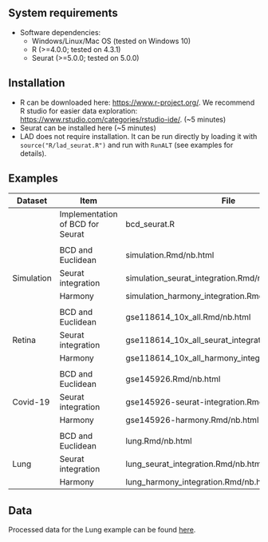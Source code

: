 ## System requirements
- Software dependencies:
  - Windows/Linux/Mac OS (tested on Windows 10)
  - R (>=4.0.0; tested on 4.3.1)
  - Seurat (>=5.0.0; tested on 5.0.0)

## Installation
- R can be downloaded here: https://www.r-project.org/. We recommend R studio for easier data exploration: https://www.rstudio.com/categories/rstudio-ide/. (~5 minutes)
- Seurat can be installed here (~5 minutes)
- LAD does not require installation. It can be run directly by loading it with `source("R/lad_seurat.R")` and run with `RunALT` (see examples for details).

## Examples
| Dataset  | Item                               | File                                                |
|----------|------------------------------------|-----------------------------------------------------|
|          |Implementation of BCD for Seurat    |bcd_seurat.R                                         |
|          |                                    |                                                     |
|	   |BCD and Euclidean			|simulation.Rmd/nb.html                               |
|Simulation|Seurat integration		 	|simulation_seurat_integration.Rmd/nb.html            |
|	   |Harmony				|simulation_harmony_integration.Rmd/nb.html           |
|          |                                    |                                                     |
|	   |BCD and Euclidean			|gse118614_10x_all.Rmd/nb.html                        |
| Retina   |Seurat integration			|gse118614_10x_all_seurat_integration.Rmd/nb.html     |
|	   |Harmony				|gse118614_10x_all_harmony_integration.Rmd/nb.html    |
|          |                                    |                                                     |
|	   |BCD and Euclidean			|gse145926.Rmd/nb.html                                |
| Covid-19 |Seurat integration			|gse145926-seurat-integration.Rmd/nb.html             |
|	   |Harmony				|gse145926-harmony.Rmd/nb.html                        |
|          |                                    |                                                     |
|	   |BCD and Euclidean			|lung.Rmd/nb.html                                     |
| Lung	   |Seurat integration			|lung_seurat_integration.Rmd/nb.html                  |
|	   |Harmony				|lung_harmony_integration.Rmd/nb.html                 |

## Data
Processed data for the Lung example can be found [here](https://drive.google.com/drive/folders/1-Fh9ZYkXAiwcr-RXvtzHaCtNThXFg72X?usp=drive_link).
